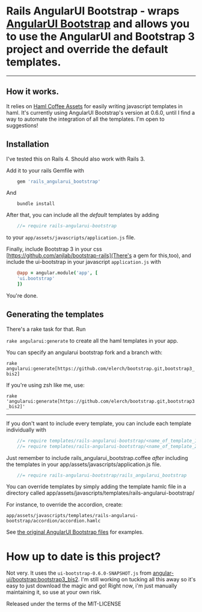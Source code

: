 # Rails AngularUI Bootstrap - wraps [AngularUI Bootstrap](https://github.com/angular-ui/bootstrap) and allows you to use the AngularUI and Bootstrap 3 project and override the default templates.

***

## How it works.

It relies on [Haml Coffee Assets](https://github.com/netzpirat/haml_coffee_assets) for easily writing 
javascript templates in haml. It's currently using AngularUI Bootstrap's version at 0.6.0, until I find a way to automate the integration of all
the templates. I'm open to suggestions!

## Installation

I've tested this on Rails 4. Should also work with Rails 3.

Add it to your rails Gemfile with

```ruby
	gem 'rails_angularui_bootstrap'
```

And 

```console
	bundle install
```

After that, you can include all the *default* templates by adding

```javascript
	//= require rails-angularui-bootstrap
```
to your `app/assets/javascripts/application.js` file.

Finally, include Bootstrap 3 in your css [https://github.com/anjlab/bootstrap-rails](There's a gem for this,too), and include the ui-bootstrap
in your javascript `application.js` with

```coffeescript 
	@app = angular.module('app', [
  	'ui.bootstrap'
	])
```

You're done.

## Generating the templates

There's a rake task for that. Run

`rake angularui:generate` to create all the haml templates in your app. 

You can specify an angularui bootstrap fork and a branch with:

`rake angularui:generate[https://github.com/elerch/bootstrap.git,bootstrap3_bis2]`

If you're using zsh like me, use:

`rake 'angularui:generate[https://github.com/elerch/bootstrap.git,bootstrap3_bis2]'`

***

If you don't want to include every template, you can include each template individually with

```javascript
	//= require templates/rails-angularui-bootstrap/<name_of_template_1>
	//= require templates/rails-angularui-bootstrap/<name_of_template_2>
```

Just remember to include rails_angularui_bootstrap.coffee *after* including the templates
in your app/assets/javascripts/application.js file.

```javascript
	//= require rails-angularui-bootstrap/rails_angularui_bootstrap
```

You can override templates by simply adding the template hamlc file in a directory called app/assets/javascripts/templates/rails-angularui-bootstrap/





For instance, to override the accordion,
create:

`app/assets/javascripts/templates/rails-angularui-bootstrap/accordion/accordion.hamlc`

See [the original AngularUI Bootstrap files](https://github.com/angular-ui/bootstrap/tree/master/template) for examples.

# How up to date is this project?

Not very. It uses the `ui-bootstrap-0.6.0-SNAPSHOT.js` from [angular-ui/bootstrap:bootstrap3_bis2](https://github.com/angular-ui/bootstrap/tree/bootstrap3_bis2). I'm still working on tucking all this away so it's easy to just download the magic and go! Right now, i'm just manually maintaining it, so use at your own risk.

Released under the terms of the MIT-LICENSE